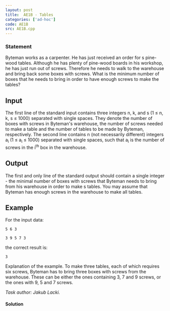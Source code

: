 ```yaml
---
layout: post
title:  AE1B - Tables
categories: ['ad-hoc']
code: AE1B
src: AE1B.cpp
---
```


### **Statement**

Byteman works as a carpenter. He has just received an order for s pine-wood
tables. Although he has plenty of pine-wood boards in his workshop, he has
just run out of screws. Therefore he needs to walk to the warehouse and bring
back some boxes with screws. What is the minimum number of boxes that he needs
to bring in order to have enough screws to make the tables?

## Input

The first line of the standard input contains three integers n, k, and s (1 ≤
n, k, s ≤ 1000) separated with single spaces. They denote the number of boxes
with screws in Byteman's warehouse, the number of screws needed to make a
table and the number of tables to be made by Byteman, respectively. The second
line contains n (not necessarily different) integers a<sub>i</sub> (1 ≤
a<sub>i</sub> ≤ 1000) separated with single spaces, such that
a<sub>i</sub> is the number of screws in the i<sup>th</sup> box in the
warehouse.

## Output

The first and only line of the standard output should contain a single integer
\- the minimal number of boxes with screws that Byteman needs to bring from
his warehouse in order to make s tables. You may assume that Byteman has
enough screws in the warehouse to make all tables.

## Example

For the input data:

    
    
    5 6 3
    3 9 5 7 3

the correct result is:

    
    
    3

Explanation of the example. To make three tables, each of which requires
six screws, Byteman has to bring three boxes with screws from the warehouse.
These can be either the ones containing 3, 7 and 9 screws, or the ones with 9,
5 and 7 screws.

_Task author: Jakub Lacki._



#### **Solution**



